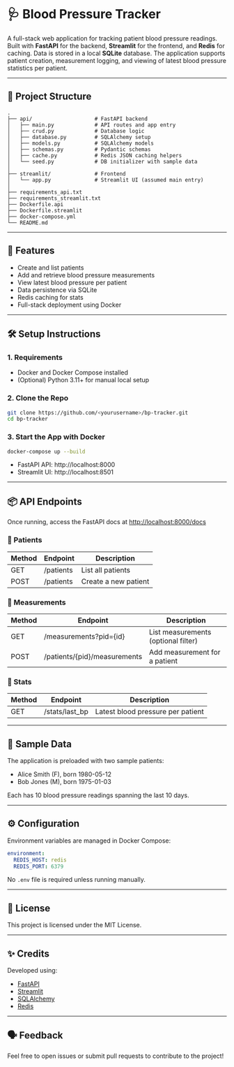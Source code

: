 # 🩺 Blood Pressure Tracker

A full-stack web application for tracking patient blood pressure readings. Built with **FastAPI** for the backend, **Streamlit** for the frontend, and **Redis** for caching. Data is stored in a local **SQLite** database. The application supports patient creation, measurement logging, and viewing of latest blood pressure statistics per patient.

---

## 🧩 Project Structure

```
.
├── api/                    # FastAPI backend
│   ├── main.py             # API routes and app entry
│   ├── crud.py             # Database logic
│   ├── database.py         # SQLAlchemy setup
│   ├── models.py           # SQLAlchemy models
│   ├── schemas.py          # Pydantic schemas
│   ├── cache.py            # Redis JSON caching helpers
│   └── seed.py             # DB initializer with sample data
│
├── streamlit/              # Frontend
│   └── app.py              # Streamlit UI (assumed main entry)
│
├── requirements_api.txt
├── requirements_streamlit.txt
├── Dockerfile.api
├── Dockerfile.streamlit
├── docker-compose.yml
└── README.md
```

---

## 🚀 Features

- Create and list patients
- Add and retrieve blood pressure measurements
- View latest blood pressure per patient
- Data persistence via SQLite
- Redis caching for stats
- Full-stack deployment using Docker

---

## 🛠️ Setup Instructions

### 1. Requirements

- Docker and Docker Compose installed
- (Optional) Python 3.11+ for manual local setup

### 2. Clone the Repo

```bash
git clone https://github.com/<yourusername>/bp-tracker.git
cd bp-tracker
```

### 3. Start the App with Docker

```bash
docker-compose up --build
```

- FastAPI API: http://localhost:8000
- Streamlit UI: http://localhost:8501

---

## 📦 API Endpoints

Once running, access the FastAPI docs at [http://localhost:8000/docs](http://localhost:8000/docs)

### 🔹 Patients

| Method | Endpoint  | Description          |
| ------ | --------- | -------------------- |
| GET    | /patients | List all patients    |
| POST   | /patients | Create a new patient |

### 🔹 Measurements

| Method | Endpoint                     | Description                         |
| ------ | ---------------------------- | ----------------------------------- |
| GET    | /measurements?pid={id}       | List measurements (optional filter) |
| POST   | /patients/{pid}/measurements | Add measurement for a patient       |

### 🔹 Stats

| Method | Endpoint       | Description                       |
| ------ | -------------- | --------------------------------- |
| GET    | /stats/last_bp | Latest blood pressure per patient |

---

## 🧪 Sample Data

The application is preloaded with two sample patients:

- Alice Smith (F), born 1980-05-12
- Bob Jones (M), born 1975-01-03

Each has 10 blood pressure readings spanning the last 10 days.

---

## ⚙️ Configuration

Environment variables are managed in Docker Compose:

```yaml
environment:
  REDIS_HOST: redis
  REDIS_PORT: 6379
```

No `.env` file is required unless running manually.

---

## 📄 License

This project is licensed under the MIT License.

---

## ✨ Credits

Developed using:

- [FastAPI](https://fastapi.tiangolo.com/)
- [Streamlit](https://streamlit.io/)
- [SQLAlchemy](https://www.sqlalchemy.org/)
- [Redis](https://redis.io/)

---

## 🗣️ Feedback

Feel free to open issues or submit pull requests to contribute to the project!
